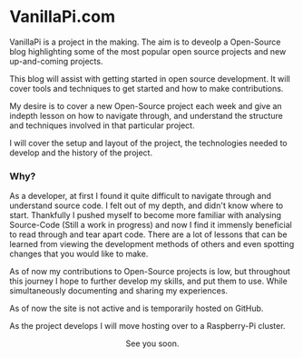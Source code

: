# VanillaPi.com

VanillaPi is a project in the making. The aim is to deveolp a Open-Source blog highlighting some of the most popular open source projects and new up-and-coming projects.

This blog will assist with getting started in open source development. It will cover tools and techniques to get started and how to make contributions.

My desire is to cover a new Open-Source project each week and give an indepth lesson on how to navigate through, and understand the structure and techniques involved in that particular project.

I will cover the setup and layout of the project, the technologies needed to develop and the history of the project.

### Why?

As a developer, at first I found it quite difficult to navigate through and understand source code. I felt out of my depth, and didn't know where to start. 
Thankfully I pushed myself to become more familiar with analysing Source-Code (Still a work in progress) and now I find it immensly beneficial to read through and tear apart code. There are a lot of lessons that can be learned from viewing the development methods of others and even spotting changes that you would like to make.

As of now my contributions to Open-Source projects is low, but throughout this journey I hope to further develop my skills, and put them to use. While simultaneously documenting and sharing my experiences.

As of now the site is not active and is temporarily hosted on GitHub. 

As the project develops I will move hosting over to a Raspberry-Pi cluster.

<p align="center">See you soon.</p>
